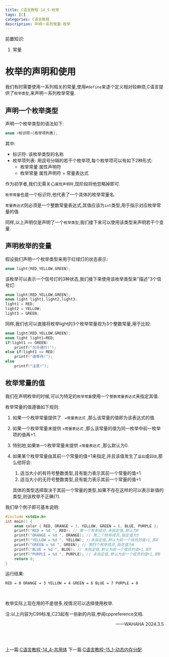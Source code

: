 ```yaml
---
title: C语言教程-14_5-枚举
tags: [C]
categories: C语言教程
description: 声明一系列常量-枚举
---
```


前置知识:

1. 常量

# 枚举的声明和使用

我们有时需要使用一系列相关的常量,使用`#define`来逐个定义相对较麻烦,C语言提供了`枚举类型`,来声明一系列枚举常量.

## 声明一个枚举类型

声明一个枚举类型的语法如下:

```c
enum <标识符>{枚举项列表};
```

其中:

- 标识符: 该枚举类型的名称
- 枚举项列表: 用逗号分隔的若干个枚举项,每个枚举项可以有如下2种形式:
    - 枚举常量 属性声明符
    - 枚举常量 属性声明符 = 常量表达式

作为初学者,我们无需关心`属性声明符`,现阶段将他忽略掉即可.

`枚举常量`也是一个标识符,他代表了一个具体的枚举常量名.

`常量表达式`则必须是一个整数常量表达式,其值应该为`int`类型,用于指示对应枚举常量的值.

同样,以上声明仅是声明了一个`枚举类型`,我们接下来可以使用该类型来声明若干个变量.

## 声明枚举的变量

假设我们声明一个枚举类型来用于红绿灯的状态表示:

```c
enum light{RED,YELLOW,GREEN};
```

该枚举可以表示一个信号灯的3种状态,我们接下来使用该枚举类型来"描述"3个信号灯:

```c
enum light{RED,YELLOW,GREEN};
enum light light1,light2,light3;
light1 = RED;
light2 = YELLOW;
light3 = GREEN;
```

同样,我们也可以直接将枚举light的3个枚举常量视为3个整数常量,用于比较:

```c
enum light{RED,YELLOW,GREEN};
enum light light1=RED;
if(light1 == GREEN)
    printf("允许通行!");
else if(light1 == RED)
    printf("请等待!");
else
    printf("注意!");
```

## 枚举常量的值

我们在声明枚举的时候,可以为特定的`枚举常量`使用一个`整数常量表达式`来指定其值.

枚举常量的值遵循如下规则:

1. 如果一个枚举常量提供了 ` =常量表达式` ,那么该常量的值即为该表达式的值.

2. 如果一个枚举常量未提供 `=常量表达式` ,那么该常量的值为同一枚举中前一枚举项的值再+1.

3. 特别地,如果`第一个`枚举常量未提供 `=常量表达式` ,那么默认为0.

4. 如果某个枚举常量由其前一个常量的值+1来指定,并且该值发生了`溢出`或`回绕`,那么他将会:

    1. 适当大小的有符号整数类型,且有能力表示其前一个常量的值+1
    2. 适当大小的无符号整数类型,且有能力表示其前一个常量的值+1

    具体的类型选择取决于其前一个常量的类型,如果不存在这样的可以表示新值的类型,则该枚举不正确(?).

我们举个例子即可基本说明:

```c
#include <stdio.h>
int main() {
    enum color { RED, ORANGE = 3, YELLOW, GREEN = 6, BLUE, PURPLE };
    printf("RED = %d ", RED); // 第一个枚举成员,未指定值,默认为0
    printf("ORANGE = %d ", ORANGE); // 第二个枚举成员,指定值为3
    printf("YELLOW = %d ", YELLOW); //未指定值,默认为前一个成员的值+1,即4
    printf("GREEN = %d ", GREEN); // 第四个枚举成员,指定值为6
    printf("BLUE = %d ", BLUE); // 未指定值,默认为前一个成员的值+1,即7
    printf("PURPLE = %d ", PURPLE); // 未指定值,默认为前一个成员的值+1,即8
    return 0;
}
```

运行结果:

```txt
RED = 0 ORANGE = 3 YELLOW = 4 GREEN = 6 BLUE = 7 PURPLE = 8
```

<br>

枚举实际上现在用的不是很多,视情况可以选择使用枚举.

注:以上内容为C99标准,C23起有一些新的内容,参阅cppreference文档.

<p align=right>——WAHAHA 2024.3.5</p>

<br>

<br>

上一篇:[C语言教程-14_4-共用体](../2024-02-24-f9a5468d726b)
下一篇:[C语言教程-15_1-动态内存分配](../2024-03-05-3aebb4efa9ab)